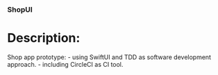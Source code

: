 ### ShopUI

# Description: 

Shop app prototype:
	- using SwiftUI and TDD as software development approach. 
	- including CircleCI as CI tool. 

